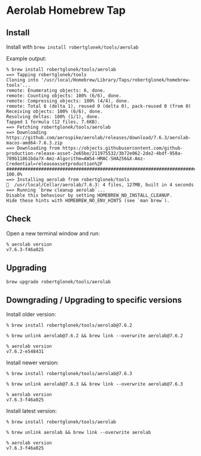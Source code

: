 # Aerolab Homebrew Tap

## Install

Install with `brew install robertglonek/tools/aerolab`

Example output:

```
% brew install robertglonek/tools/aerolab             
==> Tapping robertglonek/tools
Cloning into '/usr/local/Homebrew/Library/Taps/robertglonek/homebrew-tools'...
remote: Enumerating objects: 6, done.
remote: Counting objects: 100% (6/6), done.
remote: Compressing objects: 100% (4/4), done.
remote: Total 6 (delta 1), reused 0 (delta 0), pack-reused 0 (from 0)
Receiving objects: 100% (6/6), done.
Resolving deltas: 100% (1/1), done.
Tapped 1 formula (12 files, 7.6KB).
==> Fetching robertglonek/tools/aerolab
==> Downloading https://github.com/aerospike/aerolab/releases/download/7.6.3/aerolab-macos-amd64-7.6.3.zip
==> Downloading from https://objects.githubusercontent.com/github-production-release-asset-2e65be/211975532/3b72e062-2de2-4bdf-958a-789b11861bda?X-Amz-Algorithm=AWS4-HMAC-SHA256&X-Amz-Credential=releaseassetproduction%2F
##################################################################################################################################################################################################################### 100.0%
==> Installing aerolab from robertglonek/tools
🍺  /usr/local/Cellar/aerolab/7.6.3: 4 files, 127MB, built in 4 seconds
==> Running `brew cleanup aerolab`...
Disable this behaviour by setting HOMEBREW_NO_INSTALL_CLEANUP.
Hide these hints with HOMEBREW_NO_ENV_HINTS (see `man brew`).
```

## Check

Open a new terminal window and run:

```
% aerolab version
v7.6.3-f46a025
```

## Upgrading

`brew upgrade robertglonek/tools/aerolab`

## Downgrading / Upgrading to specific versions

Install older version:

```
% brew install robertglonek/tools/aerolab@7.6.2

% brew unlink aerolab@7.6.2 && brew link --overwrite aerolab@7.6.2

% aerolab version
v7.6.2-e548431
```

Install newer version:

```
% brew install robertglonek/tools/aerolab@7.6.3

% brew unlink aerolab@7.6.3 && brew link --overwrite aerolab@7.6.3

% aerolab version
v7.6.3-f46a025
```

Install latest version:

```
% brew install robertglonek/tools/aerolab

% brew unlink aerolab && brew link --overwrite aerolab

% aerolab version
v7.6.3-f46a025
```
